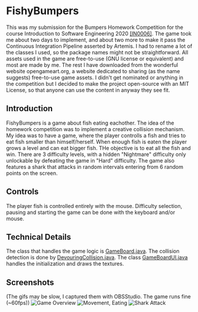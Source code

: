 # FishyBumpers
This was my submission for the Bumpers Homework Competition for the course Introduction to Software Engineering 2020 [[IN0006]](https://ase.in.tum.de/lehrstuhl_1/teaching/summer-2020/123-teaching/st19/1111-introduction-to-software-engineering-eist-summer-2020). The game took me about two days to implement, and about two more to make it pass the Continuous Integration Pipeline asserted by Artemis. I had to rename a lot of the classes I used, so the package names might not be straightforward. All assets used in the game are free-to-use (GNU license or equivalent) and most are made by me. The rest I have downloaded from the wonderful website opengameart.org, a website dedicated to sharing (as the name suggests) free-to-use game assets. I didn't get nominated or anything in the competition but I decided to make the project open-source with an MIT License, so that anyone can use the content in anyway they see fit.
## Introduction
FishyBumpers is a game about fish eating eachother. The idea of the homework competition was to implement a creative collision mechanism. My idea was to have a game, where the player controlls a fish and tries to eat fish smaller than himself/herself. When enough fish is eaten the player grows a level and can eat bigger fish. THe objective is to eat all the fish and win. There are 3 difficulty levels, with a hidden "Nightmare" difficulty only unlockable by defeating the game in "Hard" difficulty. The game also features a shark that attacks in random intervals entering from 6 random points on the screen.
## Controls
The player fish is controlled entirely with the mouse. Difficulty selection, pausing and starting the game can be done with the keyboard and/or mouse.
## Technical Details
The class that handles the game logic is [GameBoard.java](). The collision detection is done by [DevouringCollision.java](). The class [GameBoardUI.java]() handles the initialization and draws the textures.
## Screenshots
(The gifs may be slow, I captured them with OBSStudio. The game runs fine (~60fps))
![Game Overview](https://i.imgur.com/c38Czg0.png)
![Movement, Eating](https://github.com/atakeskinn/FishyBumpers/blob/master/demo/movement.gif)
![Shark Attack](https://github.com/atakeskinn/FishyBumpers/blob/master/demo/shark.gif)
